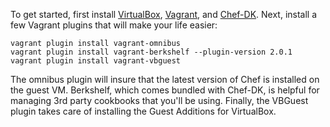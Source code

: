 To get started, first install [VirtualBox](https://www.virtualbox.org/), [Vagrant](http://www.vagrantup.com/), and [Chef-DK](http://downloads.getchef.com/chef-dk). Next, install a few Vagrant plugins that will make your life easier:
```
vagrant plugin install vagrant-omnibus
vagrant plugin install vagrant-berkshelf --plugin-version 2.0.1
vagrant plugin install vagrant-vbguest
```
The omnibus plugin will insure that the latest version of Chef is installed on the guest VM. Berkshelf, which comes bundled with Chef-DK, is helpful for managing 3rd party cookbooks that you'll be using. Finally, the VBGuest plugin takes care of installing the Guest Additions for VirtualBox.
